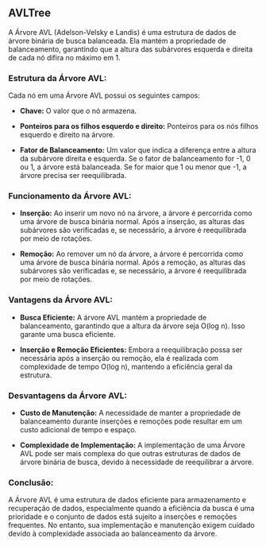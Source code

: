 ## AVLTree

A Árvore AVL (Adelson-Velsky e Landis) é uma estrutura de dados de árvore binária de busca balanceada. Ela mantém a propriedade de balanceamento, garantindo que a altura das subárvores esquerda e direita de cada nó difira no máximo em 1.

### Estrutura da Árvore AVL:

Cada nó em uma Árvore AVL possui os seguintes campos:

- **Chave:** O valor que o nó armazena.
  
- **Ponteiros para os filhos esquerdo e direito:** Ponteiros para os nós filhos esquerdo e direito na árvore.
  
- **Fator de Balanceamento:** Um valor que indica a diferença entre a altura da subárvore direita e esquerda. Se o fator de balanceamento for -1, 0 ou 1, a árvore está balanceada. Se for maior que 1 ou menor que -1, a árvore precisa ser reequilibrada.

### Funcionamento da Árvore AVL:

- **Inserção:** Ao inserir um novo nó na árvore, a árvore é percorrida como uma árvore de busca binária normal. Após a inserção, as alturas das subárvores são verificadas e, se necessário, a árvore é reequilibrada por meio de rotações.

- **Remoção:** Ao remover um nó da árvore, a árvore é percorrida como uma árvore de busca binária normal. Após a remoção, as alturas das subárvores são verificadas e, se necessário, a árvore é reequilibrada por meio de rotações.

### Vantagens da Árvore AVL:

- **Busca Eficiente:** A árvore AVL mantém a propriedade de balanceamento, garantindo que a altura da árvore seja O(log n). Isso garante uma busca eficiente.

- **Inserção e Remoção Eficientes:** Embora a reequilibração possa ser necessária após a inserção ou remoção, ela é realizada com complexidade de tempo O(log n), mantendo a eficiência geral da estrutura.

### Desvantagens da Árvore AVL:

- **Custo de Manutenção:** A necessidade de manter a propriedade de balanceamento durante inserções e remoções pode resultar em um custo adicional de tempo e espaço.

- **Complexidade de Implementação:** A implementação de uma Árvore AVL pode ser mais complexa do que outras estruturas de dados de árvore binária de busca, devido à necessidade de reequilibrar a árvore.

### Conclusão:

A Árvore AVL é uma estrutura de dados eficiente para armazenamento e recuperação de dados, especialmente quando a eficiência da busca é uma prioridade e o conjunto de dados está sujeito a inserções e remoções frequentes. No entanto, sua implementação e manutenção exigem cuidado devido à complexidade associada ao balanceamento da árvore.

